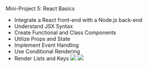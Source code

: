 Mini-Project 5: React Basics
- Integrate a React front-end with a Node.js back-end
- Understand JSX Syntax
- Create Functional and Class Components
- Utilize Props and State
- Implement Event Handling
- Use Conditional Rendering
- Render Lists and Keys
<a href="https://codeclimate.com/github/SH4DOWS20/Ecommerce/maintainability"><img src="https://api.codeclimate.com/v1/badges/c5887f6279a2fe693cee/maintainability" /></a>
<a href="https://codeclimate.com/github/SH4DOWS20/Ecommerce/test_coverage"><img src="https://api.codeclimate.com/v1/badges/c5887f6279a2fe693cee/test_coverage" /></a>